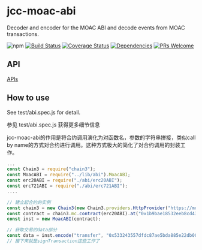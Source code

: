 # jcc-moac-abi

Decoder and encoder for the MOAC ABI and decode events from MOAC transactions.

![npm](https://img.shields.io/npm/v/jcc-moac-abi.svg)
[![Build Status](https://travis-ci.com/JCCDex/jcc-moac-abi.svg?branch=master)](https://travis-ci.com/JCCDex/jcc-moac-abi)
[![Coverage Status](https://coveralls.io/repos/github/JCCDex/jcc-moac-abi/badge.svg?branch=master)](https://coveralls.io/github/JCCDex/jcc-moac-abi?branch=master)
[![Dependencies](https://img.shields.io/david/JCCDex/jcc-moac-abi.svg?style=flat-square)](https://david-dm.org/JCCDex/jcc-moac-abi)
[![PRs Welcome](https://img.shields.io/badge/PRs-welcome-brightgreen.svg?style=flat-square)](http://makeapullrequest.com)

## API

[APIs](https://github.com/JCCDex/jcc-moac-abi/blob/master/docs/API.md)

## How to use

See test/abi.spec.js for detail.

参见 test/abi.spec.js 获得更多细节信息

jcc-moac-abi的作用是将合约调用演化为对函数名，参数的字符串拼接，类似call by name的方式对合约进行调用。这种方式极大的简化了对合约调用的封装工作。

```javascript
...
const Chain3 = require("chain3");
const MoacABI = require("../lib/abi").MoacABI;
const erc20ABI = require("./abi/erc20ABI");
const erc721ABI = require("./abi/erc721ABI");
....

// 建立起合约的实例
const chain3 = new Chain3(new Chain3.providers.HttpProvider("https://moac1ma17f1.jccdex.cn"));
const contract = chain3.mc.contract(erc20ABI).at("0x1b9bae18532eeb8cd4316a20678a0c43f28f0ae2");
const inst = new MoacABI(contract);

// 获取交易的data部分
const data = inst.encode("transfer", "0x533243557dfdc87ae5bda885e22db00f87499971", "30000000000000000")
// 接下来就是signTransaction这些工作了

```